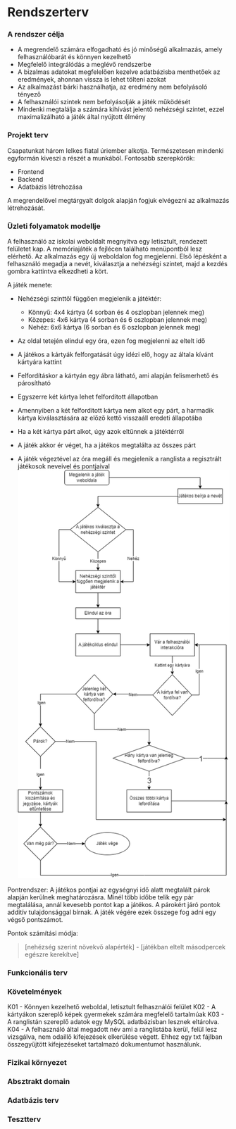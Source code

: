 # Rendszerterv

### A rendszer célja
- A megrendelő számára elfogadható és jó minőségű alkalmazás, amely felhasználóbarát és könnyen kezelhető
- Megfelelő integrálódás a meglévő rendszerbe
- A bizalmas adatokat megfelelően kezelve adatbázisba menthetőek az eredmények, ahonnan vissza is lehet tölteni azokat
- Az alkalmazást bárki használhatja, az eredmény nem befolyásoló tényező
- A felhasználói szintek nem befolyásolják a játék működését
- Mindenki megtalálja a számára kihívást jelentő nehézségi szintet, ezzel maximalizálható a játék által nyújtott élmény

### Projekt terv
Csapatunkat három lelkes fiatal úriember alkotja. Természetesen mindenki egyformán kiveszi a részét a munkából. Fontosabb szerepkörök:
- Frontend
- Backend
- Adatbázis létrehozása

A megrendelővel megtárgyalt dolgok alapján fogjuk elvégezni az alkalmazás létrehozását. 

### Üzleti folyamatok modellje

A felhasználó az iskolai weboldalt megnyitva egy letisztult, rendezett felületet kap. A memóriajáték a fejlécen található menüpontból lesz elérhető.
Az alkalmazás egy új weboldalon fog megjelenni. Első lépésként a felhasználó megadja a nevét, kiválasztja a nehézségi szintet, 
majd a kezdés gombra kattintva elkezdheti a kört.

A játék menete:
- Nehézségi szinttől függően megjelenik a játéktér:
	- Könnyű: 4x4 kártya (4 sorban és 4 oszlopban jelennek meg)
	- Közepes: 4x6 kártya (4 sorban és 6 oszlopban jelennek meg)
	- Nehéz: 6x6 kártya (6 sorban és 6 oszlopban jelennek meg)

- Az oldal tetején elindul egy óra, ezen fog megjelenni az eltelt idő
- A játékos a kártyák felforgatását úgy idézi elő, hogy az általa kívánt kártyára kattint
- Felfordításkor a kártyán egy ábra látható, ami alapján felismerhető és párosítható
- Egyszerre két kártya lehet felfordított állapotban
- Amennyiben a két felfordított kártya nem alkot egy párt, a harmadik kártya kiválasztására az előző kettő visszaáll eredeti állapotába
- Ha a két kártya párt alkot, úgy azok eltűnnek a játéktérről
- A játék akkor ér véget, ha a játékos megtalálta az összes párt
- A játék végeztével az óra megáll és megjelenik a ranglista a regisztrált játékosok neveivel és pontjaival
![játékmenet ábra](./rendszerterv-játékmenet.png)

Pontrendszer:
A játékos pontjai az egységnyi idő alatt megtalált párok alapján kerülnek meghatározásra. Minél több időbe telik
egy pár megtalálása, annál kevesebb pontot kap a játékos. A párokért járó pontok additív tulajdonsággal bírnak.
A játék végére ezek összege fog adni egy végső pontszámot.

Pontok számítási módja:
> [nehézség szerint növekvő alapérték] - [játékban eltelt másodpercek egészre kerekítve]

### Funkcionális terv

### Követelmények
K01 - Könnyen kezelhető weboldal, letisztult felhasználói felület
K02 - A kártyákon szereplő képek gyermekek számára megfelelő tartalmúak
K03 - A ranglistán szereplő adatok egy MySQL adatbázisban lesznek eltárolva.
K04 - A felhasználó által megadott név ami a ranglistába kerül, felül lesz vizsgálva, nem odaillő kifejezések elkerülése végett.
      Ehhez egy txt fájlban összegyűjtött kifejezéseket tartalmazó dokumentumot használunk.
### Fizikai környezet

### Absztrakt domain

### Adatbázis terv

### Tesztterv